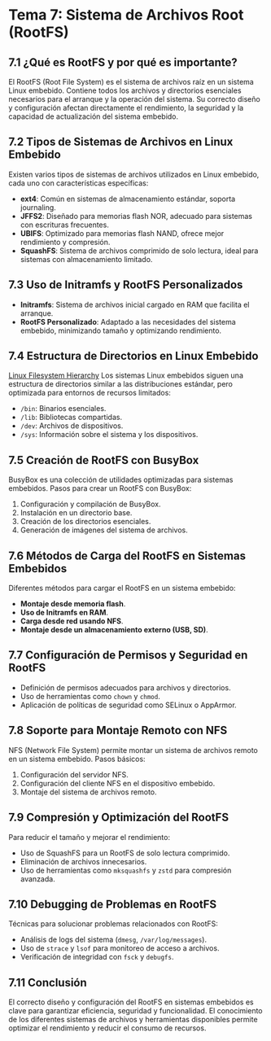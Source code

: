 # Tema 7: Sistema de Archivos Root (RootFS)

## 7.1 ¿Qué es RootFS y por qué es importante?
El RootFS (Root File System) es el sistema de archivos raíz en un sistema Linux embebido. Contiene todos los archivos y directorios esenciales necesarios para el arranque y la operación del sistema. Su correcto diseño y configuración afectan directamente el rendimiento, la seguridad y la capacidad de actualización del sistema embebido.

## 7.2 Tipos de Sistemas de Archivos en Linux Embebido
Existen varios tipos de sistemas de archivos utilizados en Linux embebido, cada uno con características específicas:
- **ext4**: Común en sistemas de almacenamiento estándar, soporta journaling.
- **JFFS2**: Diseñado para memorias flash NOR, adecuado para sistemas con escrituras frecuentes.
- **UBIFS**: Optimizado para memorias flash NAND, ofrece mejor rendimiento y compresión.
- **SquashFS**: Sistema de archivos comprimido de solo lectura, ideal para sistemas con almacenamiento limitado.

## 7.3 Uso de Initramfs y RootFS Personalizados
- **Initramfs**: Sistema de archivos inicial cargado en RAM que facilita el arranque.
- **RootFS Personalizado**: Adaptado a las necesidades del sistema embebido, minimizando tamaño y optimizando rendimiento.

## 7.4 Estructura de Directorios en Linux Embebido
[Linux Filesystem Hierarchy](https://refspecs.linuxfoundation.org/FHS_3.0/fhs/index.html)
Los sistemas Linux embebidos siguen una estructura de directorios similar a las distribuciones estándar, pero optimizada para entornos de recursos limitados:
- `/bin`: Binarios esenciales.
- `/lib`: Bibliotecas compartidas.
- `/dev`: Archivos de dispositivos.
- `/sys`: Información sobre el sistema y los dispositivos.

## 7.5 Creación de RootFS con BusyBox
BusyBox es una colección de utilidades optimizadas para sistemas embebidos. Pasos para crear un RootFS con BusyBox:
1. Configuración y compilación de BusyBox.
2. Instalación en un directorio base.
3. Creación de los directorios esenciales.
4. Generación de imágenes del sistema de archivos.

## 7.6 Métodos de Carga del RootFS en Sistemas Embebidos
Diferentes métodos para cargar el RootFS en un sistema embebido:
- **Montaje desde memoria flash**.
- **Uso de Initramfs en RAM**.
- **Carga desde red usando NFS**.
- **Montaje desde un almacenamiento externo (USB, SD)**.

## 7.7 Configuración de Permisos y Seguridad en RootFS
- Definición de permisos adecuados para archivos y directorios.
- Uso de herramientas como `chown` y `chmod`.
- Aplicación de políticas de seguridad como SELinux o AppArmor.

## 7.8 Soporte para Montaje Remoto con NFS
NFS (Network File System) permite montar un sistema de archivos remoto en un sistema embebido. Pasos básicos:
1. Configuración del servidor NFS.
2. Configuración del cliente NFS en el dispositivo embebido.
3. Montaje del sistema de archivos remoto.

## 7.9 Compresión y Optimización del RootFS
Para reducir el tamaño y mejorar el rendimiento:
- Uso de SquashFS para un RootFS de solo lectura comprimido.
- Eliminación de archivos innecesarios.
- Uso de herramientas como `mksquashfs` y `zstd` para compresión avanzada.

## 7.10 Debugging de Problemas en RootFS
Técnicas para solucionar problemas relacionados con RootFS:
- Análisis de logs del sistema (`dmesg`, `/var/log/messages`).
- Uso de `strace` y `lsof` para monitoreo de acceso a archivos.
- Verificación de integridad con `fsck` y `debugfs`.

## 7.11 Conclusión
El correcto diseño y configuración del RootFS en sistemas embebidos es clave para garantizar eficiencia, seguridad y funcionalidad. El conocimiento de los diferentes sistemas de archivos y herramientas disponibles permite optimizar el rendimiento y reducir el consumo de recursos.
